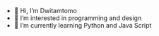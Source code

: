 - 👋 Hi, I’m Dwitamtomo
- 👀 I’m interested in programming and design
- 🌱 I’m currently learning Python and Java Script



<!---
Dwita327/Dwita327 is a ✨ special ✨ repository because its `README.md` (this file) appears on your GitHub profile.
You can click the Preview link to take a look at your changes.
--->
